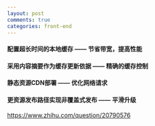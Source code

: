 ```yaml
---
layout: post
comments: true
categories: front-end
---
```


#### 配置超长时间的本地缓存 —— 节省带宽，提高性能

#### 采用内容摘要作为缓存更新依据 —— 精确的缓存控制

#### 静态资源CDN部署 —— 优化网络请求

#### 更资源发布路径实现非覆盖式发布 —— 平滑升级

https://www.zhihu.com/question/20790576
